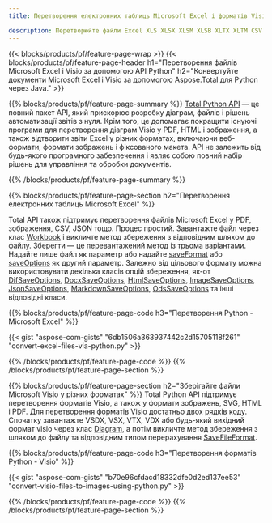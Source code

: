 ```yaml
---
title: Перетворення електронних таблиць Microsoft Excel і форматів Visio за допомогою Python  

description: Перетворюйте файли Excel XLS XLSX XLSM XLSB XLTX XLTM CSV і багато іншого, а також формати Visio VSDX VSX VTX VDX VSSX VSTX VSDM VSSM VSTM тощо лише кілька рядків коду Python.
---
```


{{< blocks/products/pf/feature-page-wrap >}}
{{< blocks/products/pf/feature-page-header h1="Перетворення файлів Microsoft Excel і Visio за допомогою API Python" h2="Конвертуйте документи Microsoft Excel і Visio за допомогою Aspose.Total для Python через Java." >}}

{{% blocks/products/pf/feature-page-summary %}}
[Total Python API](https://products.aspose.com/total/python-java/) — це повний пакет API, який прискорює розробку діаграм, файлів і рішень автоматизації звітів з нуля.  Крім того, це допомагає покращити існуючі програми для перетворення діаграм Visio у PDF, HTML і зображення, а також відтворити звіти Excel у різних форматах, включаючи веб-формати, формати зображень і фіксованого макета.  API не залежить від будь-якого програмного забезпечення і являє собою повний набір рішень для управління та обробки документів.

{{% /blocks/products/pf/feature-page-summary  %}}

{{% blocks/products/pf/feature-page-section  h2="Перетворення електронних таблиць Microsoft Excel" %}}

Total API також підтримує перетворення файлів Microsoft Excel у PDF, зображення, CSV, JSON тощо. Процес простий.  Завантажте файл через клас [Workbook](https://reference.aspose.com/cells/python-java/asposecells.api/Workbook) і викличте метод збереження з відповідним шляхом до файлу. Зберегти — це перевантажений метод із трьома варіантами.  Надайте лише файл як параметр або надайте [saveFormat](https://reference.aspose.com/cells/python-java/asposecells.api/SaveFormat) або [saveOptions](https://reference.aspose.com/cells/python-java/asposecells.api/SaveOptions) як другий параметр. Залежно від цільового формату можна використовувати декілька класів опцій збереження, як-от [DifSaveOptions](https://reference.aspose.com/cells/python-java/asposecells.api/DifSaveOptions), [DocxSaveOptions](https://reference.aspose.com/cells/python-java/asposecells.api/DocxSaveOptions), [HtmlSaveOptions](https://reference.aspose.com/cells/python-java/asposecells.api/HtmlSaveOptions), [ImageSaveOptions](https://reference.aspose.com/cells/python-java/asposecells.api/ImageSaveOptions), [JsonSaveOptions](https://reference.aspose.com/cells/python-java/asposecells.api/JsonSaveOptions), [MarkdownSaveOptions](https://reference.aspose.com/cells/python-java/asposecells.api/MarkdownSaveOptions), [OdsSaveOptions](https://reference.aspose.com/cells/python-java/asposecells.api/OdsSaveOptions) та інші відповідні класи.

{{% blocks/products/pf/feature-page-code h3="Перетворення Python - Microsoft Excel" %}}

{{< gist "aspose-com-gists" "6db1506a363937442c2d15705118f261" "convert-excel-files-via-python.py" >}}

{{% /blocks/products/pf/feature-page-code  %}}
{{% /blocks/products/pf/feature-page-section %}}

{{% blocks/products/pf/feature-page-section  h2="Зберігайте файли Microsoft Visio у різних форматах" %}}
Total Python API підтримує перетворення форматів Visio, а також у формати зображень, SVG, HTML і PDF.  Для перетворення форматів Visio достатньо двох рядків коду.  Спочатку завантажте VSDX, VSX, VTX, VDX або будь-який вихідний формат visio через клас [Diagram](https://reference.aspose.com/diagram/python-java/asposediagram.api/Diagram), а потім викличте метод збереження з шляхом до файлу та відповідним типом перерахування [SaveFileFormat](https://reference.aspose.com/diagram/python-java/asposediagram.api/SaveFileFormat).    

{{% blocks/products/pf/feature-page-code h3="Перетворення форматів Python - Visio" %}}

{{< gist "aspose-com-gists" "b70e96cfdacd18332dfe0d2ed137ee53" "convert-visio-files-to-images-using-python.py" >}}

{{% /blocks/products/pf/feature-page-code  %}}
{{% /blocks/products/pf/feature-page-section %}}